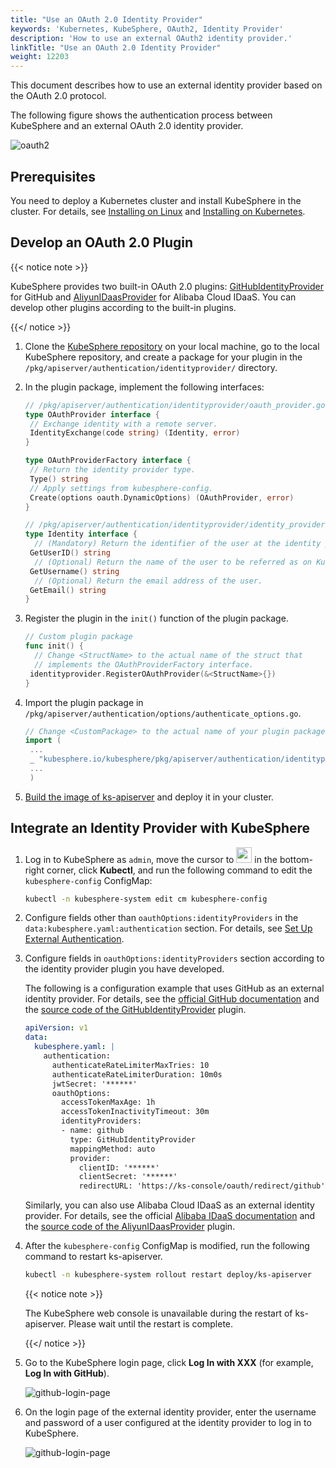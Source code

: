 ```yaml
---
title: "Use an OAuth 2.0 Identity Provider"
keywords: 'Kubernetes, KubeSphere, OAuth2, Identity Provider'
description: 'How to use an external OAuth2 identity provider.'
linkTitle: "Use an OAuth 2.0 Identity Provider"
weight: 12203
---
```


This document describes how to use an external identity provider based on the OAuth 2.0 protocol.

The following figure shows the authentication process between KubeSphere and an external OAuth 2.0 identity provider.

![oauth2](/images/docs/access-control-and-account-management/external-authentication/use-an-oauth2-identity-provider/oauth2.svg)

## Prerequisites

You need to deploy a Kubernetes cluster and install KubeSphere in the cluster. For details, see [Installing on Linux](/docs/installing-on-linux/) and [Installing on Kubernetes](/docs/installing-on-kubernetes/).

## Develop an OAuth 2.0 Plugin

{{< notice note >}}

KubeSphere provides two built-in OAuth 2.0 plugins: [GitHubIdentityProvider](https://github.com/kubesphere/kubesphere/blob/release-3.1/pkg/apiserver/authentication/identityprovider/github/github.go) for GitHub and  [AliyunIDaasProvider](https://github.com/kubesphere/kubesphere/blob/release-3.1/pkg/apiserver/authentication/identityprovider/github/github.go) for Alibaba Cloud IDaaS. You can develop other plugins according to the built-in plugins.

{{</ notice >}}

1. Clone the [KubeSphere repository](https://github.com/kubesphere/kubesphere) on your local machine, go to the local KubeSphere repository, and create a package for your plugin in the `/pkg/apiserver/authentication/identityprovider/` directory.

2. In the plugin package, implement the following interfaces:

   ```go
   // /pkg/apiserver/authentication/identityprovider/oauth_provider.go
   type OAuthProvider interface {
    // Exchange identity with a remote server.
    IdentityExchange(code string) (Identity, error)
   }
   
   type OAuthProviderFactory interface {
    // Return the identity provider type.
    Type() string
    // Apply settings from kubesphere-config.
    Create(options oauth.DynamicOptions) (OAuthProvider, error)
   }
   ```

   ```go
   // /pkg/apiserver/authentication/identityprovider/identity_provider.go
   type Identity interface {
     // (Mandatory) Return the identifier of the user at the identity provider.
    GetUserID() string
     // (Optional) Return the name of the user to be referred as on KubeSphere.
    GetUsername() string
     // (Optional) Return the email address of the user.
    GetEmail() string
   }
   ```

3. Register the plugin in the `init()` function of the plugin package.

   ```go
   // Custom plugin package
   func init() {
     // Change <StructName> to the actual name of the struct that
     // implements the OAuthProviderFactory interface.
    identityprovider.RegisterOAuthProvider(&<StructName>{})
   }
   ```

4. Import the plugin package in `/pkg/apiserver/authentication/options/authenticate_options.go`.

   ```go
   // Change <CustomPackage> to the actual name of your plugin package.
   import (
    ...
    _ "kubesphere.io/kubesphere/pkg/apiserver/authentication/identityprovider/<CustomPackage>"
    ...
    )
   ```

5. [Build the image of ks-apiserver](https://github.com/kubesphere/community/blob/104bab42f67094930f2ca87c603b7c6365cd092a/developer-guide/development/quickstart.md) and deploy it in your cluster.

## Integrate an Identity Provider with KubeSphere

1. Log in to KubeSphere as `admin`, move the cursor to <img src="/images/docs/access-control-and-account-management/external-authentication/use-an-oauth2-identity-provider/toolbox.png" width="25px"> in the bottom-right corner, click **Kubectl**, and run the following command to edit the `kubesphere-config` ConfigMap:

   ```bash
   kubectl -n kubesphere-system edit cm kubesphere-config
   ```

2. Configure fields other than `oauthOptions:identityProviders` in the `data:kubesphere.yaml:authentication` section. For details, see [Set Up External Authentication](../set-up-external-authentication/).

3. Configure fields in `oauthOptions:identityProviders` section according to the identity provider plugin you have developed.

   The following is a configuration example that uses GitHub as an external identity provider. For details, see the [official GitHub documentation](https://docs.github.com/en/developers/apps/building-oauth-apps) and the [source code of the GitHubIdentityProvider](https://github.com/kubesphere/kubesphere/blob/release-3.1/pkg/apiserver/authentication/identityprovider/github/github.go) plugin.

   ```yaml
   apiVersion: v1
   data:
     kubesphere.yaml: |
       authentication:
         authenticateRateLimiterMaxTries: 10
         authenticateRateLimiterDuration: 10m0s
         jwtSecret: '******'
         oauthOptions:
           accessTokenMaxAge: 1h
           accessTokenInactivityTimeout: 30m
           identityProviders:
           - name: github
             type: GitHubIdentityProvider
             mappingMethod: auto
             provider:
               clientID: '******'
               clientSecret: '******'
               redirectURL: 'https://ks-console/oauth/redirect/github'
   ```

   Similarly, you can also use Alibaba Cloud IDaaS as an external identity provider. For details, see the official [Alibaba IDaaS documentation](https://www.alibabacloud.com/help/product/111120.htm?spm=a3c0i.14898238.2766395700.1.62081da1NlxYV0) and the [source code of the AliyunIDaasProvider](https://github.com/kubesphere/kubesphere/blob/release-3.1/pkg/apiserver/authentication/identityprovider/github/github.go) plugin.

4. After the `kubesphere-config` ConfigMap is modified, run the following command to restart ks-apiserver.

   ```bash
   kubectl -n kubesphere-system rollout restart deploy/ks-apiserver
   ```

   {{< notice note >}}

   The KubeSphere web console is unavailable during the restart of ks-apiserver. Please wait until the restart is complete.

   {{</ notice >}}

5. Go to the KubeSphere login page, click **Log In with XXX** (for example, **Log In with GitHub**).

   ![github-login-page](/images/docs/access-control-and-account-management/external-authentication/use-an-oauth2-identity-provider/kubesphere-login-page.png)

6. On the login page of the external identity provider, enter the username and password of a user configured at the identity provider to log in to KubeSphere.

   ![github-login-page](/images/docs/access-control-and-account-management/external-authentication/use-an-oauth2-identity-provider/github-login-page.png)

